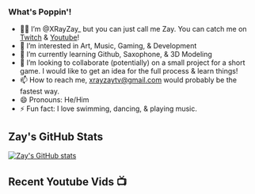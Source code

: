 ### What's Poppin'!
- ✊🏼 I’m @XRayZay_ but you can just call me Zay. You can catch me on [Twitch](https://www.twitch.tv/xrayzay_) & [Youtube](https://www.youtube.com/@XRayZay1)!
- 👀 I’m interested in Art, Music, Gaming, & Development
- 🌱 I’m currently learning Github, Saxophone, & 3D Modeling
- 💞️ I’m looking to collaborate (potentially) on a small project for a short game. I would like to get an idea for the full process & learn things!
- 📫 How to reach me, xrayzaytv@gmail.com would probably be the fastest way.
- 😄 Pronouns: He/Him
- ⚡ Fun fact: I love swimming, dancing, & playing music. 

## Zay's GitHub Stats
<!---https://github.com/anuraghazra/github-readme-stats--->
[![Zay's GitHub stats](https://github-readme-stats.vercel.app/api?username=XRayZay1&show_icons=true&theme=dark)](https://github.com/anuraghazra/github-readme-stats)

## Recent Youtube Vids 📺
<!-- YouTube video cards from https://github.com/DenverCoder1/github-readme-youtube-cards -->
<!-- BEGIN YOUTUBE-CARDS -->

<!-- END YOUTUBE-CARDS -->

<!---
XRayZay1/XRayZay1 is a ✨ special ✨ repository because its `README.md` (this file) appears on your GitHub profile.
You can click the Preview link to take a look at your changes.
--->
